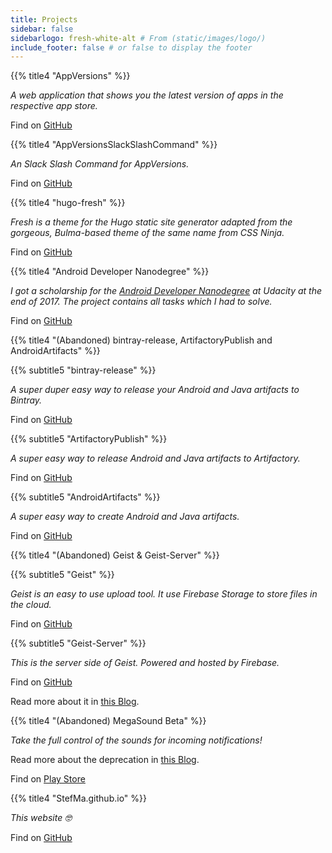 ```yaml
---
title: Projects
sidebar: false
sidebarlogo: fresh-white-alt # From (static/images/logo/)
include_footer: false # or false to display the footer
---
```


{{% title4 "AppVersions" %}}

*A web application that shows you the latest version of apps in the respective app store.*

Find on <a href="https://github.com/StefMa/AppVersions"><span class="icon"><i class="fa fa-github"></i></span>GitHub</a>


{{% title4 "AppVersionsSlackSlashCommand" %}}

*An Slack Slash Command for AppVersions.*

Find on <a href="https://github.com/StefMa/AppVersionsSlackSlash/"><span class="icon"><i class="fa fa-github"></i></span>GitHub</a>

{{% title4 "hugo-fresh" %}}

*Fresh is a theme for the Hugo static site generator adapted from the gorgeous, Bulma-based theme of the same name from CSS Ninja.*

Find on <a href="https://github.com/StefMa/hugo-fresh/"><span class="icon"><i class="fa fa-github"></i></span>GitHub</a>

{{% title4 "Android Developer Nanodegree" %}}

*I got a scholarship for the [Android Developer Nanodegree](https://www.udacity.com/course/android-developer-nanodegree-by-google--nd801) at Udacity at the end of 2017. The project contains all tasks which I had to solve.*

Find on <a href="https://github.com/StefMa/UdacityAndroidNanodegree"><span class="icon"><i class="fa fa-github"></i></span>GitHub</a>

{{% title4 "(Abandoned) bintray-release, ArtifactoryPublish and AndroidArtifacts" %}}
</p>
{{% subtitle5 "bintray-release" %}}

*A super duper easy way to release your Android and Java artifacts to Bintray.*

Find on <a href="https://github.com/StefMa/bintray-release"><span class="icon"><i class="fa fa-github"></i></span>GitHub</a>

{{% subtitle5 "ArtifactoryPublish" %}}

*A super easy way to release Android and Java artifacts to Artifactory.*

Find on <a href="https://github.com/StefMa/ArtifactoryPublish"><span class="icon"><i class="fa fa-github"></i></span>GitHub</a>

{{% subtitle5 "AndroidArtifacts" %}}

*A super easy way to create Android and Java artifacts.*

Find on <a href="https://github.com/StefMa/AndroidArtifacts"><span class="icon"><i class="fa fa-github"></i></span>GitHub</a>

{{% title4 "(Abandoned) Geist & Geist-Server" %}}
</p>
{{% subtitle5 "Geist" %}}

*Geist is an easy to use upload tool. It use Firebase Storage to store files in the cloud.*

Find on <a href="https://github.com/StefMa/Geist"><span class="icon"><i class="fa fa-github"></i></span>GitHub</a>

{{% subtitle5 "Geist-Server" %}}

*This is the server side of Geist. Powered and hosted by Firebase.*

Find on <a href="https://github.com/StefMa/Geist-Server"><span class="icon"><i class="fa fa-github"></i></span>GitHub</a>

Read more about it in [this Blog](https://stefma.medium.com/geist-uploading-made-easy-6d8769469fa4).

{{% title4 "(Abandoned) MegaSound Beta" %}}

*Take the full control of the sounds for incoming notifications!*

Read more about the deprecation in [this Blog](https://stefma.medium.com/deprecation-of-megasound-beta-f3a4479b3026).

Find on <a href="https://play.google.com/store/apps/details?id=ws.stefma.soundcontroll"><span class="icon"><i class="fa fa-android"></i></span>Play Store</a>

{{% title4 "StefMa.github.io" %}}

*This website 🤓*

Find on <a href="https://github.com/StefMa/StefMa.github.io"><span class="icon"><i class="fa fa-github"></i></span>GitHub</a>